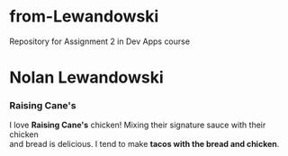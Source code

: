 # from-Lewandowski
Repository for Assignment 2 in Dev Apps course

# Nolan Lewandowski
### Raising Cane's

I love **Raising Cane's** chicken! Mixing their signature sauce with their chicken<br>and bread is delicious. I tend to make **tacos with the bread and chicken**.
